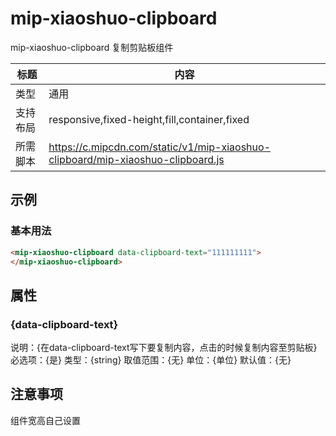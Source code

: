 # mip-xiaoshuo-clipboard

mip-xiaoshuo-clipboard 复制剪贴板组件

标题|内容
----|----
类型|通用
支持布局|responsive,fixed-height,fill,container,fixed
所需脚本|https://c.mipcdn.com/static/v1/mip-xiaoshuo-clipboard/mip-xiaoshuo-clipboard.js

## 示例

### 基本用法
```html
<mip-xiaoshuo-clipboard data-clipboard-text="111111111">
</mip-xiaoshuo-clipboard>
```

## 属性

### {data-clipboard-text}

说明：{在data-clipboard-text写下要复制内容，点击的时候复制内容至剪贴板}
必选项：{是}
类型：{string}
取值范围：{无}
单位：{单位}
默认值：{无}

## 注意事项
组件宽高自己设置
